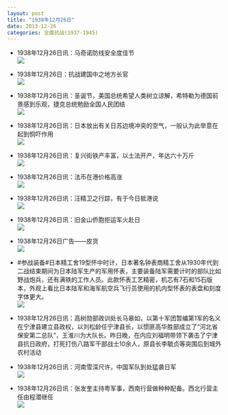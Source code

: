 ```yaml
---
layout: post
title: "1938年12月26日"
date: 2013-12-26
categories: 全面抗战(1937-1945)
---
```


<meta name="referrer" content="no-referrer" />

- 1938年12月26日讯：马奇诺防线安全度佳节 <br/><img src="https://ww2.sinaimg.cn/large/aca367d8jw1ebxgbcarnrj209h05vgmk.jpg" />

- 1938年12月26日：抗战建国中之地方长官 <br/><img src="https://ww2.sinaimg.cn/large/aca367d8jw1ebxektzgo7j20jx0yah1k.jpg" />

- 1938年12月26日讯：圣诞节，美国总统希望人类树立谅解，希特勒为德国前景感到乐观，捷克总统勉励全国人民团结 <br/><img src="https://ww4.sinaimg.cn/large/aca367d8jw1ebxcujm8xbj205f1c4gs0.jpg" />

- 1938年12月26日讯：日本放出有关日苏边境冲突的空气，一般认为此举意在起到恫吓作用 <br/><img src="https://ww3.sinaimg.cn/large/aca367d8jw1ebx9dhofs2j20740tkq75.jpg" />

- 1938年12月26日讯：复兴街铁产丰富，以土法开产，年达六十万斤 <br/><img src="https://ww1.sinaimg.cn/large/aca367d8jw1ebx7n7c3jjj202z0fddgr.jpg" />

- 1938年12月26日讯：法币在港价格高涨 <br/><img src="https://ww1.sinaimg.cn/large/aca367d8jw1ebx5wmv577j206505zgm1.jpg" />

- 1938年12月26日讯：汪精卫之行踪，有于今日抵港说 <br/><img src="https://ww2.sinaimg.cn/large/aca367d8jw1ebx0pe1g4qj205w0bidgu.jpg" />

- 1938年12月26日讯：旧金山侨胞拒运军火赴日 <br/><img src="https://ww1.sinaimg.cn/large/aca367d8jw1ebwyz3ntgrj204q0fcjsp.jpg" />

- 1938年12月26日广告——皮货 <br/><img src="https://ww4.sinaimg.cn/large/aca367d8jw1ebwx8hgrsej20ei0gt0w7.jpg" />

- #参战装备#日本精工舍19型怀中时计，日本著名钟表商精工舍从1930年代到二战结束期间为日本陆军生产的军用怀表，主要装备陆军需要计时的部队比如野战炮兵，还有满铁的工作人员。此款怀表工艺精密，机芯有7石和15石版本，外观上看比日本陆军和海军航空兵飞行员使用的机内型怀表的表盘和刻度字体更大。 <br/><img src="https://ww4.sinaimg.cn/large/aca367d8jw1ebwvianzkwj20cs1u3wow.jpg" />

- 1938年12月26日讯：高树勋部政训处长马皋如，以第十军团暂编第1军的名义在宁津县建立县政权，以刘松龄任宁津县长，以惯匪高华胜部成立了“河北省保安第二总队”，王淮川为大队长。昨日晚，在内应刘福明带领下袭击了宁津县抗日政府，打死打伤八路军干部战士10余人，原县长李毓贞等突围后到城外农村活动 

- 1938年12月26日讯：河南雪深尺许，中国军队到处猛袭日军 <br/><img src="https://ww2.sinaimg.cn/large/aca367d8jw1ebws19jmj7j204q0et75l.jpg" />

- 1938年12月26日讯：张发奎主持粤军事，西南行营做种种配备。西北行营主任由程潜继任 <br/><img src="https://ww1.sinaimg.cn/large/aca367d8jw1ebwqap7rt2j204b0t9go6.jpg" />

